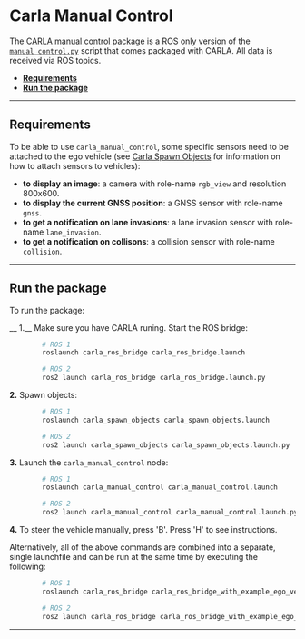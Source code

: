# Carla Manual Control

The [CARLA manual control package](https://github.com/carla-simulator/ros-bridge/tree/master/carla_manual_control) is a ROS only version of the [`manual_control.py`][manualcontrol] script that comes packaged with CARLA. All data is received via ROS topics. 

[manualcontrol]: https://github.com/carla-simulator/carla/blob/master/PythonAPI/examples/manual_control.py

- [__Requirements__](#requirements)
- [__Run the package__](#run-the-package)
---

## Requirements

To be able to use `carla_manual_control`, some specific sensors need to be attached to the ego vehicle (see [Carla Spawn Objects](carla_spawn_objects.md) for information on how to attach sensors to vehicles):

- __to display an image__: a camera with role-name `rgb_view` and resolution 800x600.
- __to display the current GNSS position__: a GNSS sensor with role-name `gnss`.
- __to get a notification on lane invasions__: a lane invasion sensor with role-name `lane_invasion`.
- __to get a notification on collisons__: a collision sensor with role-name `collision`.

---

## Run the package

To run the package:
 
__ 1.__ Make sure you have CARLA runing. Start the ROS bridge:

```sh
        # ROS 1
        roslaunch carla_ros_bridge carla_ros_bridge.launch

        # ROS 2
        ros2 launch carla_ros_bridge carla_ros_bridge.launch.py
```

__2.__ Spawn objects:

```sh
        # ROS 1
        roslaunch carla_spawn_objects carla_spawn_objects.launch

        # ROS 2
        ros2 launch carla_spawn_objects carla_spawn_objects.launch.py
```

__3.__ Launch the `carla_manual_control` node:

```sh
        # ROS 1
        roslaunch carla_manual_control carla_manual_control.launch

        # ROS 2
        ros2 launch carla_manual_control carla_manual_control.launch.py
```

__4.__ To steer the vehicle manually, press 'B'. Press 'H' to see instructions.

Alternatively, all of the above commands are combined into a separate, single launchfile and can be run at the same time by executing the following:

```sh
        # ROS 1
        roslaunch carla_ros_bridge carla_ros_bridge_with_example_ego_vehicle.launch

        # ROS 2
        ros2 launch carla_ros_bridge carla_ros_bridge_with_example_ego_vehicle.launch.py
```
---
